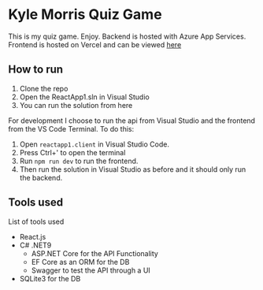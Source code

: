 # Kyle Morris Quiz Game

This is my quiz game. Enjoy.
Backend is hosted with Azure App Services. Frontend is hosted on Vercel and can be viewed [here](https://quiz-game-liard-delta.vercel.app/)

## How to run

1. Clone the repo
2. Open the ReactApp1.sln in Visual Studio
3. You can run the solution from here

For development I choose to run the api from Visual Studio and the frontend from the VS Code Terminal. To do this:
1. Open `reactapp1.client` in Visual Studio Code.
2. Press Ctrl+' to open the terminal
3. Run `npm run dev` to run the frontend.
4. Then run the solution in Visual Studio as before and it should only run the backend.

## Tools used
List of tools used
- React.js
- C# .NET9
  - ASP.NET Core for the API Functionality
  - EF Core as an ORM for the DB
  - Swagger to test the API through a UI
- SQLite3 for the DB
